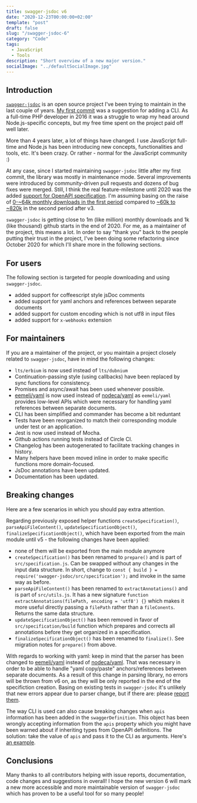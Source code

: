 ```yaml
---
title: swagger-jsdoc v6
date: "2020-12-23T00:00:00+02:00"
template: "post"
draft: false
slug: "/swagger-jsdoc-6"
category: "Code"
tags:
  - JavaScript
  - Tools
description: "Short overview of a new major version."
socialImage: "../defaultSocialImage.jpg"
---
```


## Introduction

[`swagger-jsdoc`](https://github.com/Surnet/swagger-jsdoc) is an open source project I've been trying to maintain in the last couple of years. [My first commit](https://github.com/Surnet/swagger-jsdoc/pull/27) was a suggestion for adding a CLI. As a full-time PHP developer in 2016 it was a struggle to wrap my head around Node.js-specific concepts, but my free time spent on the project paid off well later.

More than 4 years later, a lot of things have changed. I use JavaScript full-time and Node.js has been introducing new concepts, functionalities and tools, etc. It's been crazy. Or rather - normal for the JavaScript community :)

At any case, since I started maintaining `swagger-jsdoc` little after my first commit, the library was mostly in maintenance mode. Several improvements were introduced by community-driven pull requests and dozens of bug fixes were merged. Still, I think the real feature-milestone until 2020 was the added [support for OpenAPI specification](https://github.com/Surnet/swagger-jsdoc/pull/122). I'm assuming basing on the raise of [0-~64k monthly downloads in the first period](https://npm-stat.com/charts.html?package=swagger-jsdoc&from=2016-02-08&to=2018-01-08) compared to [~60k to ~820k](https://npm-stat.com/charts.html?package=swagger-jsdoc&from=2018-01-08&to=2020-12-23) in the second period after v3.

`swagger-jsdoc` is getting close to 1m (like million) monthly downloads and 1k (like thousand) github starts in the end of 2020. For me, as a maintainer of the project, this means a lot. In order to say "thank you" back to the people putting their trust in the project, I've been doing some refactoring since October 2020 for which I'll share more in the following sections.

## For users

The following section is targeted for people downloading and using `swagger-jsdoc`.

- added support for coffeescript style jsDoc comments
- added support for yaml anchors and references between separate documents
- added support for custom encoding which is not utf8 in input files
- added support for `x-webhooks` extension

## For maintainers

If you are a maintainer of the project, or you maintain a project closely related to `swagger-jsdoc`, have in mind the following changes:

- `lts/erbium` is now used instead of `lts/dubnium`
- Continuation-passing style (using callbacks) have been replaced by sync functions for consistency.
- Promises and async/await has been used whenever possible.
- [eemeli/yaml](https://github.com/eemeli/yaml) is now used instead of [nodeca/yaml](https://github.com/nodeca/js-yaml) as `eemeli/yaml` provides low-level APIs which were necessary for handling yaml references between separate documents.
- CLI has been simplified and commander has become a bit reduntant
- Tests have been reorganized to match their corresponding module under test or an application.
- Jest is now used instead of Mocha.
- Github actions running tests instead of Circle CI.
- Changelog has been autogenerated to facilitate tracking changes in history.
- Many helpers have been moved inline in order to make specific functions more domain-focused.
- JsDoc annotations have been updated.
- Documentation has been updated.

## Breaking changes

Here are a few scenarios in which you should pay extra attention.

Regarding previously exposed helper functions `createSpecification()`, `parseApiFileContent()`, `updateSpecificationObject()`, `finalizeSpecificationObject()`, which have been exported from the main module until v5 - the following changes have been applied:

- none of them will be exported from the main module anymore
- `createSpecification()` has been renamed to `prepare()` and is part of `src/specification.js`. Can be swapped without any changes in the input data structure. In short, change to `const { build } = require('swagger-jsdoc/src/specification');` and invoke in the same way as before.
- `parseApiFileContent()` has been renamed to `extractAnnotations()` and is part of `src/utils.js`. It has a new signature `function extractAnnotations(filePath, encoding = 'utf8') {}` which makes it more useful directly passing a `filePath` rather than a `fileConents`. Returns the same data structure.
- `updateSpecificationObject()` has been removed in favor of `src/specification/build` function which prepares and corrects all annotations before they get organized in a specification.
- `finalizeSpecificationObject()` has been renamed to `finalize()`. See migration notes for `prepare()` from above.

With regards to working with yaml: keep in mind that the parser has been changed to [eemeli/yaml](https://github.com/eemeli/yaml) instead of [nodeca/yaml](https://github.com/nodeca/js-yaml). That was necessary in order to be able to handle "yaml copy/paste" anchors/references between separate documents. As a result of this change in parsing library, no errors will be thrown from v6 on, as they will be only reported in the end of the specifiction creation. Basing on existing tests in `swagger-jsdoc` it's unlikely that new errors appear due to parser change, but if there are: please [report them](https://github.com/Surnet/swagger-jsdoc/issues).

The way CLI is used can also cause breaking changes when `apis` information has been added in the `swaggerDefinition`. This object has been wrongly accepting information from the `apis` property which you might have been warned about if inheriting types from OpenAPI definitions. The solution: take the value of `apis` and pass it to the CLI as arguments. Here's [an example](https://github.com/Surnet/swagger-jsdoc/releases/tag/v6.0.0-rc.4).

## Conclusions

Many thanks to all contributors helping with issue reports, documentation, code changes and suggestions in overall! I hope the new version 6 will mark a new more accessible and more maintainable version of `swagger-jsdoc` which has proven to be a useful tool for so many people!
